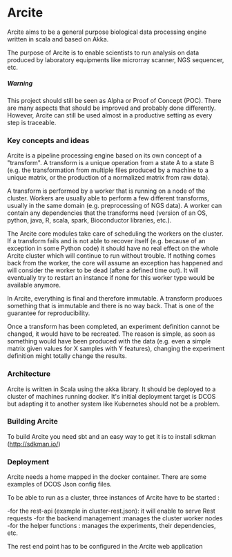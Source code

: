 Arcite
======

Arcite aims to be a general purpose biological data processing engine written in scala and based on Akka.

The purpose of Arcite is to enable scientists to run analysis on data produced by laboratory equipments 
like microrray scanner, NGS sequencer, etc.

##### Warning

This project should still be seen as Alpha or Proof of Concept (POC). There are many aspects that should be improved and 
probably done differently. 
However, Arcite can still be used almost in a productive setting as every step is traceable.  
 

### Key concepts and ideas
Arcite is a pipeline processing engine based on its own concept of a \"transform\".
A transform is a unique operation from a state A to a state B (e.g. the transformation from multiple files produced by a 
machine to a unique matrix, or the production of a normalized matrix from raw data).

A transform is performed by a worker that is running on a node of the cluster. Workers are usually able to perform
a few different transforms, usually in the same domain (e.g. preprocessing of NGS data). A worker can contain any dependencies 
that the transforms need (version of an OS, python, java, R, scala, spark, Bioconductor libraries, etc.).

The Arcite core modules take care of scheduling the workers on the cluster. If a transform fails and is not able to recover itself
(e.g. because of an exception in some Python code) it should have no real effect on the whole Arcite cluster which will continue to run 
without trouble. If nothing comes back from the worker, the core will assume an exception has happened and will consider 
the worker to be dead (after a defined time out). It will eventually try to restart an instance if none for this worker
type would be available anymore.      

In Arcite, everything is final and therefore immutable. 
A transform produces something that is immutable and there is no way back. That is one of the guarantee for reproducibility. 

Once a transform has been completed, an experiment definition cannot be changed, it would have to be recreated.
The reason is simple, as soon as something would have been produced
with the data (e.g. even a simple matrix given values for X samples with Y features), changing
the experiment definition might totally change the results. 


### Architecture
Arcite is written in Scala using the akka library. 
It should be deployed to a cluster of machines running docker. 
It's initial deployment target is DCOS but adapting it to another system like Kubernetes 
should not be a problem.  

### Building Arcite
To build Arcite you need sbt and an easy way to get it is to install sdkman (http://sdkman.io/)

### Deployment
Arcite needs a home mapped in the docker container. 
There are some examples of DCOS Json config files.

To be able to run as a cluster, three instances of Arcite have to be started :

-for the rest-api (example in cluster-rest.json): it will enable to serve Rest requests
-for the backend management :manages the cluster worker nodes
-for the helper functions : manages the experiments, their dependencies, etc.

The rest end point has to be configured in the Arcite web application 




